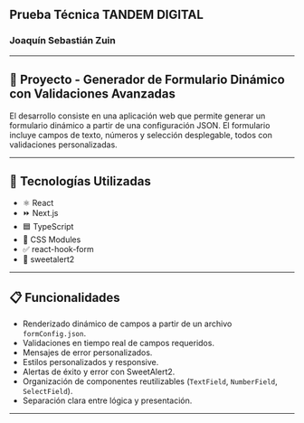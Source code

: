 ## Prueba Técnica TANDEM DIGITAL

### Joaquín Sebastián Zuin

---

## 🧪 Proyecto - Generador de Formulario Dinámico con Validaciones Avanzadas

El desarrollo consiste en una aplicación web que permite generar un formulario dinámico a partir de una configuración JSON. El formulario incluye campos de texto, números y selección desplegable, todos con validaciones personalizadas.

---

## 🧩 Tecnologías Utilizadas

- ⚛️ React
- ⏩ Next.js
- 🟦 TypeScript
- 🎨 CSS Modules
- ✅ react-hook-form
- 🔔 sweetalert2

---

## 📋 Funcionalidades

- Renderizado dinámico de campos a partir de un archivo `formConfig.json`.
- Validaciones en tiempo real de campos requeridos.
- Mensajes de error personalizados.
- Estilos personalizados y responsive.
- Alertas de éxito y error con SweetAlert2.
- Organización de componentes reutilizables (`TextField`, `NumberField`, `SelectField`).
- Separación clara entre lógica y presentación.

---

